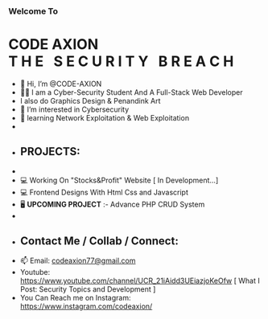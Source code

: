 <h3>Welcome To</h3>
<h1>CODE AXION <br>T H E &nbsp S E C U R I T Y &nbsp  B R E A C H </h1>

- 👋 Hi, I’m @CODE-AXION 
- 👨‍💻 I am a Cyber-Security Student And A Full-Stack Web Developer
- I also do Graphics Design & Penandink Art
- 👀 I’m interested in Cybersecurity
- 🌱 learning Network Exploitation & Web Exploitation
- 
- <h2>PROJECTS:</h2>
- 
- 💻 Working On "Stocks&Profit" Website [ In Development...]
- 💻 Frontend Designs With Html Css and Javascript 
- 🖥 <b>UPCOMING PROJECT</b> :- Advance PHP CRUD System
- 
- <h2>Contact Me / Collab / Connect:</h2>
- 📫 Email: codeaxion77@gmail.com
- Youtube: https://www.youtube.com/channel/UCR_21iAidd3UEiazjoKeOfw [ What I Post: Security Topics and Development ]
- You Can Reach me on Instagram: https://www.instagram.com/codeaxion/

<!---
CODE-AXION/CODE-AXION is a ✨ special ✨ repository because its `README.md` (this file) appears on your GitHub profile.
You can click the Preview link to take a look at your changes.
--->
